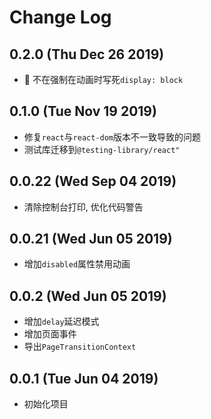 # Change Log

## 0.2.0 (Thu Dec 26 2019)

-    不在强制在动画时写死`display: block`

## 0.1.0 (Tue Nov 19 2019)

-   修复`react`与`react-dom`版本不一致导致的问题
-   测试库迁移到`@testing-library/react"`

## 0.0.22 (Wed Sep 04 2019)

-   清除控制台打印, 优化代码警告

## 0.0.21 (Wed Jun 05 2019)

-   增加`disabled`属性禁用动画

## 0.0.2 (Wed Jun 05 2019)

-   增加`delay`延迟模式
-   增加页面事件
-   导出`PageTransitionContext`

## 0.0.1 (Tue Jun 04 2019)

-   初始化项目
